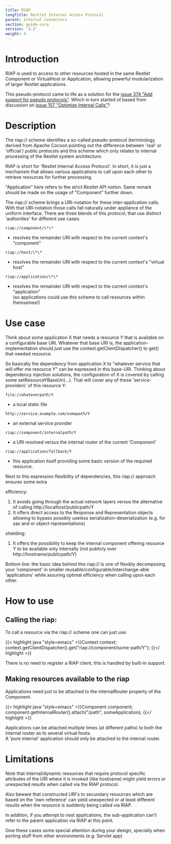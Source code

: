 ```yaml
---
title: RIAP
longTitle: Restlet Internal Access Protocol
parent: Internal Connectors
section: guide-core
version: '2.2'
weight: 4
---
```

# Introduction

RIAP is used to access to other resources hosted in the same Restlet
Component or VirtualHost or Application, allowing powerful
modularization of larger Restlet applications.

This pseudo-protocol came to life as a solution for the [issue 374 "Add
support for pseudo
protocols"](http://restlet.tigris.org/issues/show_bug.cgi?id=374).
Which in turn started of based from discussion on [issue 157 "Optimize
Internal
Calls"](http://restlet.tigris.org/issues/show_bug.cgi?id=157)?

# Description

The riap:// scheme identifies a so-called pseudo-protocol (terminology
derived from Apache Cocoon pointing out the difference between 'real' or
'official'/ public protocols and this scheme which only relates to
internal processing of the Restlet system architecture.

RIAP is short for 'Restlet Internal Access Protocol'. In short, it is
just a mechanism that allows various applications to call upon each
other to retrieve resources for further processing.

"Application" here refers to the strict Restlet API notion. Same remark
should be made on the usage of "Component" further down.

The riap:// scheme brings a URI-notation for these inter-application
calls. With that URI-notation those calls fall naturally under appliance
of the uniform interface. There are three blends of this protocol, that
use distinct 'authorities' for different use cases.

`riap://component/\*\*`

-   resolves the remainder URI with respect to the current context's
    "component"

`riap://host/\*\*`

-   resolves the remainder URI with respect to the current context's
    "virtual host"

`riap://application/\*\*`

-   resolves the remainder URI with respect to the current context's
    "application" \
     (so applications could use this scheme to call resources within
    themselves!)

# Use case

Think about some application X that needs a resource Y that is available
on a configurable base URI. Whatever that base URI is, the
application-implementation should just use the
context.getClientDispatcher() to get() that needed resource.

So basically the dependency from application X to "whatever service that
will offer me resource Y" can be expressed in this base-URI.  Thinking
about dependency injection solutions, the configuration of X is covered
by calling some setResourceYBaseUri(...).  That will cover any of these
'service-providers' of this resource Y:

`file://whateverpath/Y`

-   a local static file

`http://service.example.com/somepath/Y`

-   an external service provider

`riap://component/internalpath/Y`

-   a URI resolved versus the internal router of the current 'Component'

`riap://application/fallback/Y`

-   this application itself providing some basic version of the required
    resource.

Next to this expression flexibility of dependencies, this riap://
approach ensures some extra

efficiency:

1.  It avoids going through the actual network layers versus the
    alternative of calling http://localhost/publicpath/Y
2.  It offers direct access to the Response and Representation objects
    allowing to bypass possibly useless serialization-deserialization
    (e.g. for sax and or object representations)

shielding:

1.  It offers the possibility to keep the internal component offering
    resource Y to be available only internally (not publicly over
    http://hostname/publicpath/Y)

Bottom line: the basic idea behind this riap:// is one of flexibly
decomposing your 'component' in smaller
reusable/configurable/interchange-able 'applications' while assuring
optimal efficiency when calling upon each other.

# How to use

## Calling the riap:

To call a resource via the  riap:// scheme one can just use:

{{< highlight java "style=emacs" >}}Context context;
context.getClientDispatcher().get("riap://component/some-path/Y");
{{</ highlight >}}

There is no need to register a RIAP client, this is handled by built-in
support.

## Making resources available to the riap

Applications need just to be attached to the internalRouter property of
the Component.

{{< highlight java "style=emacs" >}}Component component;
component.getInternalRouter().attach("/path", someApplication);
{{</ highlight >}}

Applications can be attached multiple times (at different paths) to both
the internal router as to several virtual hosts.\
 A 'pure internal' application should only be attached to the internal
router.

# Limitations

Note that internal/dynamic resources that require protocol specific
attributes of the URI where it is invoked (like hostname) might yield
errors or unexpected results when called via the RIAP protocol.

Also beware that constructed URI's to secundary resources which are
based on the 'own reference' can yield unexpected or at least different
results when the resource is suddenly being called via RIAP.

In addition, if you attempt to nest applications, the sub-application
can't refer to the parent application via RIAP at this point.

Give these cases some special attention during your design, specially
when porting stuff from other environments (e.g. Servlet app)
